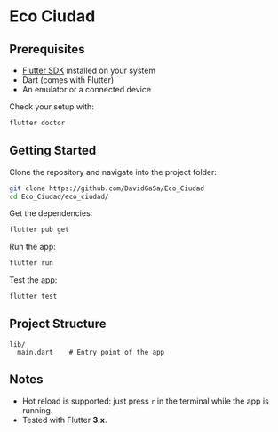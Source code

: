# Eco Ciudad

## Prerequisites

- [Flutter SDK](https://docs.flutter.dev/get-started/install) installed on your system
- Dart (comes with Flutter)
- An emulator or a connected device

Check your setup with:

```bash
flutter doctor
````

## Getting Started

Clone the repository and navigate into the project folder:

```bash
git clone https://github.com/DavidGaSa/Eco_Ciudad
cd Eco_Ciudad/eco_ciudad/
```

Get the dependencies:

```bash
flutter pub get
```

Run the app:

```bash
flutter run
```

Test the app:

```bash
flutter test
```

## Project Structure

```
lib/
  main.dart    # Entry point of the app
```

## Notes

* Hot reload is supported: just press `r` in the terminal while the app is running.
* Tested with Flutter **3.x**.

